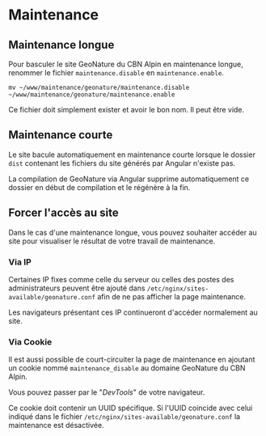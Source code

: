 # Maintenance

## Maintenance longue

Pour basculer le site GeoNature du CBN Alpin en maintenance longue,
renommer le fichier `maintenance.disable` en `maintenance.enable`.
```
mv ~/www/maintenance/geonature/maintenance.disable ~/www/maintenance/geonature/maintenance.enable
```

Ce fichier doit simplement exister et avoir le bon nom. Il peut être vide.

## Maintenance courte

Le site bacule automatiquement en maintenance courte lorsque le dossier `dist`
contenant les fichiers du site générés par Angular n'existe pas.

La compilation de GeoNature via Angular supprime automatiquement ce dossier
en début de compilation et le régénère à la fin.

## Forcer l'accès au site

Dans le cas d'une maintenance longue, vous pouvez souhaiter accéder au site pour
visualiser le résultat de votre travail de maintenance.

### Via IP
Certaines IP fixes comme celle du serveur ou celles des postes des administrateurs
peuvent être ajouté dans `/etc/nginx/sites-available/geonature.conf`
afin de ne pas afficher la page maintenance.

Les navigateurs présentant ces IP continueront d'accéder normalement au site.

### Via Cookie
Il est aussi possible de court-circuiter la page de maintenance en ajoutant un
cookie nommé `maintenance_disable` au domaine GeoNature du CBN Alpin.

Vous pouvez passer par le "*DevTools*" de votre navigateur.

Ce cookie doit contenir un UUID spécifique. Si l'UUID coincide avec celui
indiqué dans le fichier `/etc/nginx/sites-available/geonature.conf` la
maintenance est désactivée.
